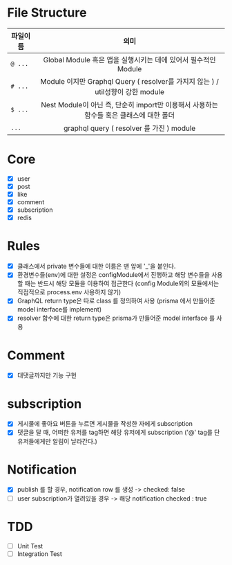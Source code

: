 # File Structure

| 파일이름 |                                          의미                                           |
| -------- | :-------------------------------------------------------------------------------------: |
| `@ ...`  |             Global Module 혹은 앱을 실행시키는 데에 있어서 필수적인 Module              |
| `# ...`  |     Module 이지만 Graphql Query ( resolver를 가지지 않는 ) / util성향이 강한 module     |
| `$ ...`  | Nest Module이 아닌 즉, 단순히 import만 이용해서 사용하는 함수들 혹은 클래스에 대한 폴더 |
| `...`    |                        graphql query ( resolver 를 가진 ) module                        |

# Core

- [x] user
- [x] post
- [x] like
- [x] comment
- [x] subscription
- [x] redis

# Rules

- [x] 클래스에서 private 변수들에 대한 이름은 맨 앞에 '\_'을 붙인다.
- [x] 환경변수들(env)에 대한 설정은 configModule에서 진행하고 해당 변수들을 사용할 때는 반드시 해당 모듈을 이용하여 접근한다 (config Module외의 모듈에서는 직접적으로 process.env 사용하지 않기)
- [x] GraphQL return type은 따로 class 를 정의하여 사용 (prisma 에서 만들어준 model interface를 implement)
- [x] resolver 함수에 대한 return type은 prisma가 만들어준 model interface 를 사용

# Comment

- [x] 대댓글까지만 기능 구현

# subscription

- [x] 게시물에 좋아요 버튼을 누르면 게시물을 작성한 자에게 subscription
- [x] 댓글을 달 때, 어떠한 유저를 tag하면 해당 유저에게 subscription ('@' tag를 단 유저들에게만 알림이 날라간다.)

# Notification

- [x] publish 를 할 경우, notification row 를 생성 -> checked: false
- [ ] user subscription가 열려있을 경우 -> 해당 notification checked : true

# TDD

- [ ] Unit Test
- [ ] Integration Test
